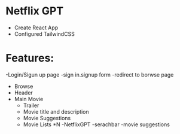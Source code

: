 # Netflix GPT
- Create React App
- Configured TailwindCSS 


# Features:
-Login/Sigun up page
 -sign in.signup form
 -redirect to borwse page
- Browse
 - Header
 - Main Movie 
    - Trailer
    - Movie title and description
    - Movie Suggestions
    - Movie Lists *N
-NetflixGPT
    -serachbar
    -movie suggestions